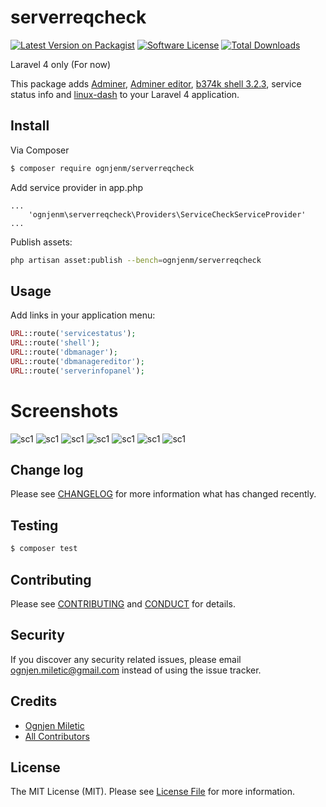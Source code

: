 # serverreqcheck

[![Latest Version on Packagist][ico-version]][link-packagist]
[![Software License][ico-license]](LICENSE.md)
[![Total Downloads][ico-downloads]][link-downloads]

Laravel 4 only (For now)

This package adds [Adminer](https://www.adminer.org/), [Adminer editor](https://www.adminer.org/en/editor/), [b374k shell 3.2.3](https://github.com/b374k/b374k), service status info and  [linux-dash](https://github.com/afaqurk/linux-dash) to your Laravel 4 application.

## Install

Via Composer

``` bash
$ composer require ognjenm/serverreqcheck
```

Add service provider in app.php
```
...
    'ognjenm\serverreqcheck\Providers\ServiceCheckServiceProvider'
...
```

Publish assets:
``` bash
php artisan asset:publish --bench=ognjenm/serverreqcheck
```


## Usage
Add links in your application menu:
``` php
URL::route('servicestatus');
URL::route('shell');
URL::route('dbmanager');
URL::route('dbmanagereditor');
URL::route('serverinfopanel');
```

# Screenshots

![sc1](https://github.com/ognjenm/serverreqcheck/raw/master/screenshots/sc1_1.jpg "SC1")
![sc1](https://github.com/ognjenm/serverreqcheck/raw/master/screenshots/sc2_1.jpg "SC2")
![sc1](https://github.com/ognjenm/serverreqcheck/raw/master/screenshots/sc3_1.jpg "SC3")
![sc1](https://github.com/ognjenm/serverreqcheck/raw/master/screenshots/sc4_1.jpg "SC4")
![sc1](https://github.com/ognjenm/serverreqcheck/raw/master/screenshots/sc5_1.jpg "SC5")
![sc1](https://github.com/ognjenm/serverreqcheck/raw/master/screenshots/sc6_1.jpg "SC6")
![sc1](https://github.com/ognjenm/serverreqcheck/raw/master/screenshots/sc7_1.jpg "SC7")



## Change log

Please see [CHANGELOG](CHANGELOG.md) for more information what has changed recently.

## Testing

``` bash
$ composer test
```

## Contributing

Please see [CONTRIBUTING](CONTRIBUTING.md) and [CONDUCT](CONDUCT.md) for details.

## Security

If you discover any security related issues, please email ognjen.miletic@gmail.com instead of using the issue tracker.

## Credits

- [Ognjen Miletic][link-author]
- [All Contributors][link-contributors]

## License

The MIT License (MIT). Please see [License File](LICENSE.md) for more information.

[ico-version]: https://img.shields.io/packagist/v/ognjenm/serverreqcheck.svg?style=flat-square
[ico-license]: https://img.shields.io/badge/license-MIT-brightgreen.svg?style=flat-square
[ico-travis]: https://img.shields.io/travis/ognjenm/serverreqcheck/master.svg?style=flat-square
[ico-scrutinizer]: https://img.shields.io/scrutinizer/coverage/g/ognjenm/serverreqcheck.svg?style=flat-square
[ico-code-quality]: https://img.shields.io/scrutinizer/g/ognjenm/serverreqcheck.svg?style=flat-square
[ico-downloads]: https://img.shields.io/packagist/dt/ognjenm/serverreqcheck.svg?style=flat-square

[link-packagist]: https://packagist.org/packages/ognjenm/serverreqcheck
[link-travis]: https://travis-ci.org/ognjenm/serverreqcheck
[link-scrutinizer]: https://scrutinizer-ci.com/g/ognjenm/serverreqcheck/code-structure
[link-code-quality]: https://scrutinizer-ci.com/g/ognjenm/serverreqcheck
[link-downloads]: https://packagist.org/packages/ognjenm/serverreqcheck
[link-author]: https://github.com/ognjenm
[link-contributors]: ../../contributors
